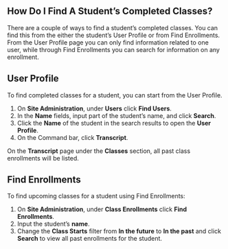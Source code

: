 ## How Do I Find A Student’s Completed Classes?

There are a couple of ways to find a student’s completed classes. You can find this from the either the student’s User Profile or from Find Enrollments. From the User Profile page you can only find information related to one user, while through Find Enrollments you can search for information on any enrollment.

## User Profile

To find completed classes for a student, you can start from the User Profile.
1. On **Site Administration**, under **Users** click **Find Users**. 
1. In the **Name** fields, input part of the student’s name, and click **Search**. 
1. Click the **Name** of the student in the search results to open the **User Profile**. 
1. On the Command bar, click **Transcript**. 

On the **Transcript** page under the **Classes** section, all past class enrollments will be listed.

## Find Enrollments

To find upcoming classes for a student using Find Enrollments:
1. On **Site Administration**, under **Class Enrollments** click **Find Enrollments**. 
1. Input the student’s **name**. 
1. Change the **Class Starts** filter from **In the future** to **In the past** and click **Search** to view all past enrollments for the student.
